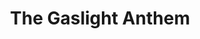 ---
title: "The Gaslight Anthem"
summary: "The Gaslight Anthem is an American rock band from New Brunswick, New Jersey, formed in 2006. The band consists of Brian Fallon , Alex Rosamilia , Alex Levine , and Benny Horowitz .
The Gaslight Anthem released their debut album, Sink or Swim, on XOXO Records in May 2007, and their second album, The '59 Sound, on SideOneDummy Records in August 2008. The band's third album, American Slang, was released in June 2010, and their fourth, Handwritten, was released in July 2012 through Mercury Records. The lead single from Handwritten, \"45\", became their most successful single on the charts, and possibly their most well known to date. The band's fifth studio album, Get Hurt, was released on August 12, 2014, through Island Records. On July 29, 2015, the band announced an indefinite hiatus following their European summer tour, which concluded at Reading Festival on Sunday 30 August. The band temporarily reunited for a string of shows in 2018 to celebrate the 10th anniversary of The '59 Sound, before resuming their hiatus. In March 2022, the band announced that they had reunited and returned to \"full time status\", and that they had begun writing their sixth studio album."
slug: "the-gaslight-anthem"
image: "the-gaslight-anthem.jpg"
apple_music_artist_url: "https://music.apple.com/gb/artist/the-gaslight-anthem/206699235"
wikipedia_url: "https://en.wikipedia.org/wiki/The_Gaslight_Anthem"
---